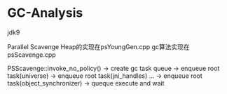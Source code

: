 # GC-Analysis
jdk9

Parallel Scavenge
Heap的实现在psYoungGen.cpp
gc算法实现在psScavenge.cpp

PSScavenge::invoke_no_policy()
  -> create gc task queue
      -> enqueue root task(universe)
      -> enqueue root task(jni_handles)
      ...
      -> enqueue root task(object_synchronizer)
          -> queque execute and wait
